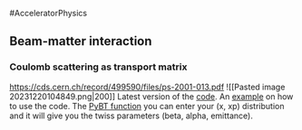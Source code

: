 #AcceleratorPhysics

## Beam-matter interaction
### Coulomb scattering as transport matrix
https://cds.cern.ch/record/499590/files/ps-2001-013.pdf
![[Pasted image 20231220104849.png|200]]
Latest version of the [code](https://gitlab.cern.ch/eljohnso/madx-tools/-/blob/master/madxtools/air_scattering.py). An [example](https://gitlab.cern.ch/abt-optics-and-code-repository/simulation-codes/pybt/-/blob/master/pybt/examples/example_air_scattering.ipynb) on how to use the code.
The [PyBT function](https://acc-py.web.cern.ch/gitlab/abt-optics-and-code-repository/simulation-codes/pybt/docs/stable/_modules/pybt/tools/particles.html#get_parms) you can enter your (x, xp) distribution and it will give you the twiss parameters (beta, alpha, emittance).

